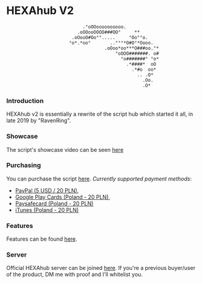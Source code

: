# HEXAhub V2
                                
                                .°oOOoooooooooo.                                
                              .oOOooOOOO###OO°     **                           
                            .oOooO#Oo°°.....     °Oo°°o.                        
                           °o*.*oo°       ..°°°*O#O°*Oooo.                      
                                        .oOoo*oo***O###oo.°*                    
                                            °oOOO#######. o#                    
                                              °o#######° °o*                    
                                                .*####*  oO                     
                                                  .*#o  oo*                     
                                                    .. .O*                      
                                                      .Oo.                      
                                                      .O*                       
                            

### Introduction
HEXAhub v2 is essentially a rewrite of the script hub which started it all, in late 2019 by "RavenRing".

### Showcase
The script's showcase video can be seen [here](https://youtube.com/)

### Purchasing
You can purchase the script [here](https://shoppy.gg/product/tMbUeQN).
*Currently supported payment methods*: 

- [PayPal (5 USD / 20 PLN)](https://shoppy.gg/product/tMbUeQN), 
- [Google Play Cards (Poland - 20 PLN)](https://www.g2a.com/search?query=google%20play%20card%20pln), 
- [Paysafecard (Poland - 20 PLN)](https://dundle.com/pl/paysafecard/)
- [iTunes (Poland - 20 PLN)](https://www.g2a.com/search?query=itunes%20pln)

### Features
Features can be found [here](https://github.com/dwordsystem/hexahub-v2/blob/main/Features.md).

### Server
Official HEXAhub server can be joined [here](https://discord.gg/troll). If you're a previous buyer/user of the product, DM me with proof and I'll whitelist you.

